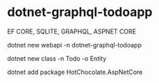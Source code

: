 # dotnet-graphql-todoapp
 EF CORE, SQLITE, GRAPHQL, ASPNET CORE

dotnet new webapi -n dotnet-graphql-todoapp

dotnet new class -n Todo -o Entity 

dotnet add package HotChocolate.AspNetCore
